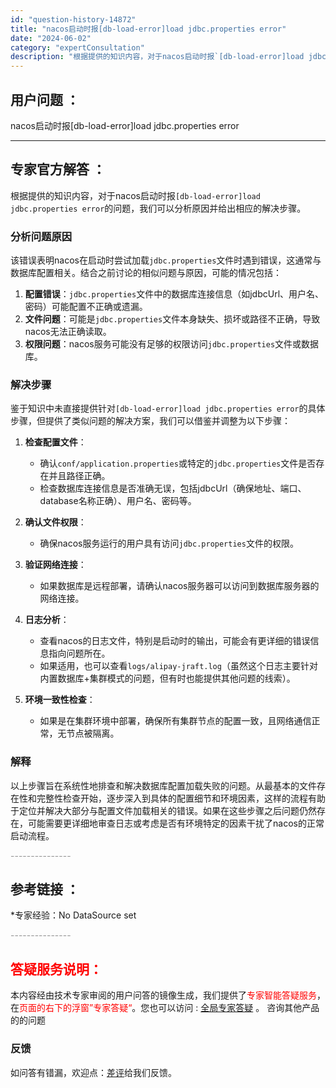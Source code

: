 ```yaml
---
id: "question-history-14872"
title: "nacos启动时报[db-load-error]load jdbc.properties error"
date: "2024-06-02"
category: "expertConsultation"
description: "根据提供的知识内容，对于nacos启动时报`[db-load-error]load jdbc.properties error`的问题，我们可以分析原因并给出相应的解决步骤。### 分析问题原因该错误表明nacos在启动时尝试加载`jdbc.properties`文件时遇到错误，这通常与数据库配置相"
---
```


## 用户问题 ： 
 nacos启动时报[db-load-error]load jdbc.properties error  

---------------
## 专家官方解答 ：

根据提供的知识内容，对于nacos启动时报`[db-load-error]load jdbc.properties error`的问题，我们可以分析原因并给出相应的解决步骤。

### 分析问题原因
该错误表明nacos在启动时尝试加载`jdbc.properties`文件时遇到错误，这通常与数据库配置相关。结合之前讨论的相似问题与原因，可能的情况包括：

1. **配置错误**：`jdbc.properties`文件中的数据库连接信息（如jdbcUrl、用户名、密码）可能配置不正确或遗漏。
2. **文件问题**：可能是`jdbc.properties`文件本身缺失、损坏或路径不正确，导致nacos无法正确读取。
3. **权限问题**：nacos服务可能没有足够的权限访问`jdbc.properties`文件或数据库。

### 解决步骤
鉴于知识中未直接提供针对`[db-load-error]load jdbc.properties error`的具体步骤，但提供了类似问题的解决方案，我们可以借鉴并调整为以下步骤：

1. **检查配置文件**：
   - 确认`conf/application.properties`或特定的`jdbc.properties`文件是否存在并且路径正确。
   - 检查数据库连接信息是否准确无误，包括jdbcUrl（确保地址、端口、database名称正确）、用户名、密码等。

2. **确认文件权限**：
   - 确保nacos服务运行的用户具有访问`jdbc.properties`文件的权限。

3. **验证网络连接**：
   - 如果数据库是远程部署，请确认nacos服务器可以访问到数据库服务器的网络连接。

4. **日志分析**：
   - 查看nacos的日志文件，特别是启动时的输出，可能会有更详细的错误信息指向问题所在。
   - 如果适用，也可以查看`logs/alipay-jraft.log`（虽然这个日志主要针对内置数据库+集群模式的问题，但有时也能提供其他问题的线索）。

5. **环境一致性检查**：
   - 如果是在集群环境中部署，确保所有集群节点的配置一致，且网络通信正常，无节点被隔离。

### 解释
以上步骤旨在系统性地排查和解决数据库配置加载失败的问题。从最基本的文件存在性和完整性检查开始，逐步深入到具体的配置细节和环境因素，这样的流程有助于定位并解决大部分与配置文件加载相关的错误。如果在这些步骤之后问题仍然存在，可能需要更详细地审查日志或考虑是否有环境特定的因素干扰了nacos的正常启动流程。


<font color="#949494">---------------</font> 


## 参考链接 ：

*专家经验：No DataSource set 


 <font color="#949494">---------------</font> 
 


## <font color="#FF0000">答疑服务说明：</font> 

本内容经由技术专家审阅的用户问答的镜像生成，我们提供了<font color="#FF0000">专家智能答疑服务</font>，在<font color="#FF0000">页面的右下的浮窗”专家答疑“</font>。您也可以访问 : [全局专家答疑](https://answer.opensource.alibaba.com/docs/intro) 。 咨询其他产品的的问题

### 反馈
如问答有错漏，欢迎点：[差评](https://ai.nacos.io/user/feedbackByEnhancerGradePOJOID?enhancerGradePOJOId=14897)给我们反馈。
